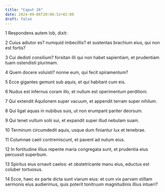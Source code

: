 ```yaml
---
title: "Caput 26"
date: 2024-09-06T20:00:52+02:00
draft: false
---
```



1 Respondens autem Iob, dixit:

2 Cuius adiutor es? numquid imbecillis? et sustentas brachium eius, qui non est fortis?

3 Cui dedisti consilium? forsitan illi qui non habet sapientiam, et prudentiam tuam ostendisti plurimam.

4 Quem docere voluisti? nonne eum, qui fecit spiramentum?

5 Ecce gigantes gemunt sub aquis, et qui habitant cum eis.

6 Nudus est infernus coram illo, et nullum est operimentum perditioni.

7 Qui extendit Aquilonem super vacuum, et appendit terram super nihilum.

8 Qui ligat aquas in nubibus suis, ut non erumpant pariter deorsum.

9 Qui tenet vultum solii sui, et expandit super illud nebulam suam.

10 Terminum circumdedit aquis, usque dum finiantur lux et tenebrae.

11 Columnae caeli contremiscunt, et pavent ad nutum eius.

12 In fortitudine illius repente maria congregata sunt, et prudentia eius percussit superbum.

13 Spiritus eius ornavit caelos: et obstetricante manu eius, eductus est coluber tortuosus.

14 Ecce, haec ex parte dicta sunt viarum eius: et cum vix parvam stillam sermonis eius audierimus, quis poterit tonitruum magnitudinis illius intueri?

